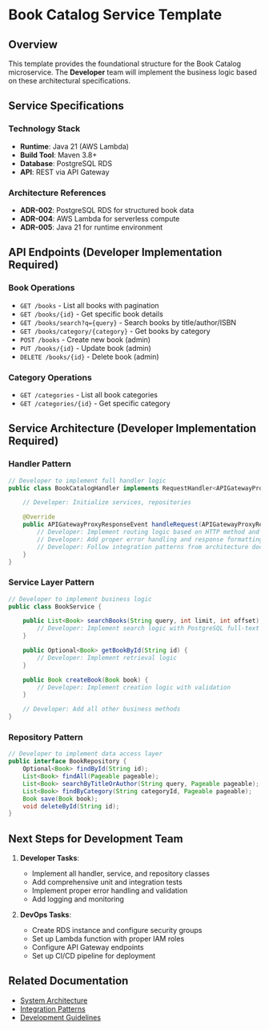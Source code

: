 # Book Catalog Service Template

## Overview

This template provides the foundational structure for the Book Catalog microservice. The **Developer** team will implement the business logic based on these architectural specifications.

## Service Specifications

### Technology Stack

- **Runtime**: Java 21 (AWS Lambda)
- **Build Tool**: Maven 3.8+
- **Database**: PostgreSQL RDS
- **API**: REST via API Gateway

### Architecture References

- **ADR-002**: PostgreSQL RDS for structured book data
- **ADR-004**: AWS Lambda for serverless compute
- **ADR-005**: Java 21 for runtime environment

## API Endpoints (Developer Implementation Required)

### Book Operations

- `GET /books` - List all books with pagination
- `GET /books/{id}` - Get specific book details
- `GET /books/search?q={query}` - Search books by title/author/ISBN
- `GET /books/category/{category}` - Get books by category
- `POST /books` - Create new book (admin)
- `PUT /books/{id}` - Update book (admin)
- `DELETE /books/{id}` - Delete book (admin)

### Category Operations

- `GET /categories` - List all book categories
- `GET /categories/{id}` - Get specific category

## Service Architecture (Developer Implementation Required)

### Handler Pattern

```java
// Developer to implement full handler logic
public class BookCatalogHandler implements RequestHandler<APIGatewayProxyRequestEvent, APIGatewayProxyResponseEvent> {

    // Developer: Initialize services, repositories

    @Override
    public APIGatewayProxyResponseEvent handleRequest(APIGatewayProxyRequestEvent request, Context context) {
        // Developer: Implement routing logic based on HTTP method and path
        // Developer: Add proper error handling and response formatting
        // Developer: Follow integration patterns from architecture docs
    }
}
```

### Service Layer Pattern

```java
// Developer to implement business logic
public class BookService {

    public List<Book> searchBooks(String query, int limit, int offset) {
        // Developer: Implement search logic with PostgreSQL full-text search
    }

    public Optional<Book> getBookById(String id) {
        // Developer: Implement retrieval logic
    }

    public Book createBook(Book book) {
        // Developer: Implement creation logic with validation
    }

    // Developer: Add all other business methods
}
```

### Repository Pattern

```java
// Developer to implement data access layer
public interface BookRepository {
    Optional<Book> findById(String id);
    List<Book> findAll(Pageable pageable);
    List<Book> searchByTitleOrAuthor(String query, Pageable pageable);
    List<Book> findByCategory(String categoryId, Pageable pageable);
    Book save(Book book);
    void deleteById(String id);
}
```

## Next Steps for Development Team

1. **Developer Tasks**:

   - Implement all handler, service, and repository classes
   - Add comprehensive unit and integration tests
   - Implement proper error handling and validation
   - Add logging and monitoring

2. **DevOps Tasks**:
   - Create RDS instance and configure security groups
   - Set up Lambda function with proper IAM roles
   - Configure API Gateway endpoints
   - Set up CI/CD pipeline for deployment

## Related Documentation

- [System Architecture](../../../docs/architecture/system-architecture.md)
- [Integration Patterns](../../../docs/architecture/integration-patterns.md)
- [Development Guidelines](../../../docs/architecture/development-guidelines.md)
